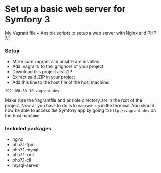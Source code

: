 # Set up a basic web server for Symfony 3
My Vagrant file + Ansible scripts to setup a web server with Nginx and PHP 7.1

### Setup
* Make sure vagrant and ansible are installed
* Add .vagrant/ to the .gitignore of your project
* Download this project als .ZIP
* Extract said .ZIP in your project
* Add this line to the host file of the host machine:
```
192.168.33.10 vagrant.dev
```
Make sure the Vagrantfile and ansible directory are in the root of the project.
Now all you have to do is to `vagrant up` in the terminal.
You should now be able to access the Symfony app by going to `http://vagrant.dev` on the host machine


### Included packages
* nginx
* php7.1-fpm
* php7.1-mysql
* php7.1-xml
* php7.1-cli
* mysql-server
